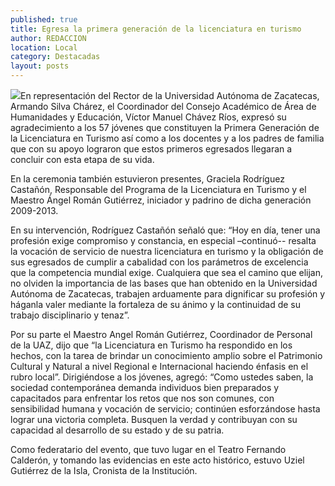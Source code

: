 ```yaml
---
published: true
title: Egresa la primera generación de la licenciatura en turismo
author: REDACCION
location: Local
category: Destacadas
layout: posts
---
```


![](http://i.imgur.com/Yw4ssOlm.jpg)En representación del Rector de la Universidad Autónoma de Zacatecas,  Armando Silva Chárez, el Coordinador del Consejo Académico de Área de Humanidades y Educación, Víctor Manuel Chávez Ríos, expresó su  agradecimiento a los 57 jóvenes que constituyen la Primera Generación de la Licenciatura en Turismo así como a los docentes y a los padres de familia que con su apoyo lograron que estos primeros egresados  llegaran a concluir con esta etapa de su vida.

En la ceremonia también estuvieron presentes, Graciela Rodríguez Castañón, Responsable del Programa de la Licenciatura en Turismo y el Maestro Ángel Román Gutiérrez, iniciador y padrino de dicha generación 2009-2013.

En su intervención, Rodríguez Castañón señaló que: “Hoy en día, tener una profesión exige compromiso y constancia, en especial –continuó-- resalta la vocación de servicio de nuestra licenciatura en turismo y la obligación de sus egresados de cumplir a cabalidad con los parámetros de excelencia que la competencia mundial exige. Cualquiera que sea el camino que elijan, no olviden la importancia de las bases que han obtenido en la Universidad Autónoma de Zacatecas, trabajen arduamente para dignificar su profesión y háganla valer mediante la fortaleza de su ánimo y la continuidad de su trabajo disciplinario y tenaz”.

Por su parte el Maestro Angel Román Gutiérrez, Coordinador de Personal de la UAZ, dijo que “la Licenciatura en Turismo ha respondido en los hechos, con  la tarea de brindar un conocimiento amplio sobre el Patrimonio Cultural y Natural a nivel Regional e Internacional haciendo énfasis en el rubro local”. Dirigiéndose a los jóvenes, agregó: “Como ustedes saben, la sociedad contemporánea demanda individuos bien preparados y capacitados para enfrentar los retos que nos son comunes, con sensibilidad humana y vocación de servicio; continúen esforzándose hasta lograr una victoria completa. Busquen la verdad y contribuyan con su capacidad al desarrollo de su estado y de su patria.

Como federatario del evento, que tuvo lugar en el Teatro Fernando Calderón, y tomando las evidencias en este acto histórico, estuvo Uziel Gutiérrez de la Isla, Cronista de la Institución.

